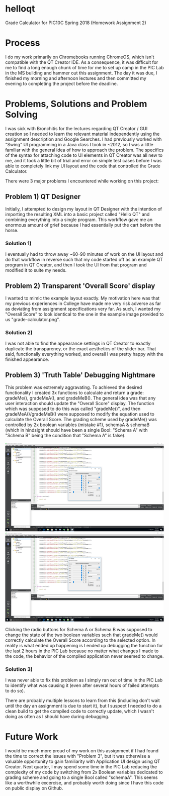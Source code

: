 # helloqt
Grade Calculator for PIC10C Spring 2018 (Homework Assignment 2)

# Process
I do my work primarily on Chromebooks running ChromeOS, which isn't compatible with the QT Creator IDE. As a consequence, it was difficult for me to find a long enough chunk of time for me to set up camp in the PIC Lab in the MS building and hammer out this assignment. The day it was due, I finished my morning and afternoon lectures and then committed my evening to completing the project before the deadline.

# Problems, Solutions and Problem Solving
I was sick with Bronchitis for the lectures regarding QT Creator / GUI creation so I needed to learn the relevant material independently using the assignment description and Google Searches. I had previously worked with "Swing" UI programming in a Java class I took in ~2012, so I was a little familiar with the general idea of how to approach the problem. The specifics of the syntax for attaching code to UI elements in QT Creator was all new to me, and it took a little bit of trial and error on simple test cases before I was able to completely link my UI layout and the code that controlled the Grade Calculator.

There were 3 major problems I encountered while working on this project:

## Problem 1) QT Designer
Initially, I attempted to design my layout in QT Designer with the intention of importing the resulting XML into a basic project called "Hello QT" and combining everything into a single program. This workflow gave me an enormous amount of grief because I had essentially put the cart before the horse. 

### Solution 1) 
I eventually had to throw away ~60-90 minutes of work on the UI layout and do that workflow in reverse such that my code started off as an example QT program in QT Creator, and then I took the UI from that program and modified it to suite my needs.

## Problem 2) Transparent 'Overall Score' display
I wanted to mimic the example layout exactly. My motivation here was that my previous experiences in College have made me very risk adverse as far as deviating from assignment specifications very far. As such, I wanted my "Overall Score" to look identical to the one in the example image provided to us "grade-calculator.png". 

### Solution 2) 
I was not able to find the appearance settings in QT Creator to exactly duplicate the transparency, or the exact aesthetics of the slider bar. That said, functionally everything worked, and overall I was pretty happy with the finished appearance.

## Problem 3) 'Truth Table' Debugging Nightmare
This problem was extremely aggravating. To achieved the desired functionality I created 3x functions to calculate and return a grade: gradeMe(), gradeMeA(), and gradeMeB(). The general idea was that any user interaction should update the "Overall Score" display. The function which was supposed to do this was called "gradeMe()", and then gradeMeA()/gradeMeB() were supposed to modify the equation used to calculate the Overall Score. The grading scheme used by gradeMe() was controlled by 2x boolean variables (mistake #1), schemaA & schemaB (which in hindsight should have been a single Bool: "Schema A" with "Schema B" being the condition that "Schema A" is false).

![alt text](https://raw.githubusercontent.com/ncantrell/helloqt/master/schema%20A.PNG)
![alt text](https://raw.githubusercontent.com/ncantrell/helloqt/master/schema%20B.PNG)

Clicking the radio buttons for Schema A or Schema B was supposed to change the state of the two boolean variables such that gradeMe() would correctly calculate the Overall Score according to the selected option. In reality is what ended up happening is I ended up debugging the function for the last 2 hours in the PIC Lab because no matter what changes I made to the code, the behavior of the compiled application never seemed to change.

### Solution 3) 
I was never able to fix this problem as I simply ran out of time in the PIC Lab to identify what was causing it (even after several hours of failed attempts to do so). 

There are probably multiple lessons to learn from this (including don't wait until the day an assignment is due to start it), but I suspect I needed to do a clean build to get the compiled code to correctly update, which I wasn't doing as often as I should have during debugging.

# Future Work
I would be much more proud of my work on this assignment if I had found the time to correct the issues with "Problem 3", but it was otherwise a valuable opportunity to gain familiarity with Application UI design using QT Creator. Next quarter, I may spend some time in the PIC Lab reducing the complexity of my code by switching from 2x Boolean variables dedicated to grading scheme and going to a single Bool called "schemaA". This seems like a worthwhile excercise, and probably worth doing since I have this code on public display on Github.
